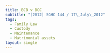 ```yaml
---
title: BCB v BCC
subtitle: "[2012] SGHC 144 / 17\_July\_2012"
tags:
  - Family Law
  - Custody
  - Maintenance
  - Matrimonial assets
layout: single
---
```


